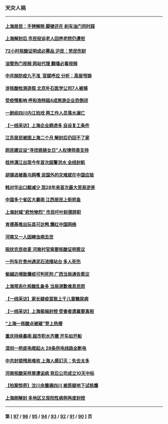 ### 天灾人祸
---
#### [上海居民：手铐解除 脚镣还在 刹车油门同时踩](../../pages/ncid280/n13754064.md?06072045) 
#### [上海解封后 市民投诉老人回养老院仍遭拒](../../pages/ncid280/n13754119.md?06072045) 
#### [72小时核酸证明成必需品 沪民：劳民伤财](../../pages/ncid280/n13754017.md?06072045) 
#### [油管热门视频 网站代理 翻墙必看视频](http://209.222.30.114:81/youtube.html?06072045)
#### [中共抛防疫九不准  官媒呼应 分析：高层甩锅](../../pages/ncid280/n13753766.md?06072045) 
#### [涉核酸检测造假 北京朴石医学公司7人被捕](../../pages/ncid280/n13753435.md?06072045) 
#### [受疫情影响 呼和浩特超4成旅游企业恐倒闭](../../pages/ncid280/n13753289.md?06072045) 
#### [一剧组四川内江拍戏 两工作人员落水溺亡](../../pages/ncid280/n13753122.md?06072045) 
#### [【一线采访】上海企业顾虑多 自设复工条件](../../pages/ncid280/n13753011.md?06072045) 
#### [江苏居民被困上海二个月 解封后仍回不了家](../../pages/ncid280/n13752783.md?06072045) 
#### [网民建议设“寻找铁链女日”人权律师表支持](../../pages/ncid280/n13752726.md?06072045) 
#### [桂林漓江出现今年首次超警洪水 全线封航](../../pages/ncid280/n13752742.md?06072045) 
#### [胡锡进被轰乌鸦嘴 说国外的灾难就在中国应验](../../pages/ncid280/n13752616.md?06072045) 
#### [韩对华出口额减少 现28年来首次最大贸易逆差](../../pages/ncid280/n13752569.md?06072045) 
#### [中国多个省区大暴雨 江西居民上街抓鱼](../../pages/ncid280/n13752238.md?06072045) 
#### [上海封城“悲怆惨烈” 市民吁叶财德辞职](../../pages/ncid280/n13752264.md?06072045) 
#### [肯德基推出玩具可达鸭 爆红中国网络](../../pages/ncid280/n13752318.md?06072045) 
#### [河南又一人因蜱虫病去世](../../pages/ncid280/n13752215.md?06072045) 
#### [阻扰农民收麦 河南村官索要核酸证明惹议](../../pages/ncid280/n13752209.md?06072045) 
#### [一列车在贵州遇泥石流撞站台 多人死伤](../../pages/ncid280/n13752144.md?06072045) 
#### [偷越边境致爆疫可判死刑 广西当局通告惹议](../../pages/ncid280/n13752058.md?06072045) 
#### [上海常态化核酸乱象多 当局道歉难息民怨](../../pages/ncid280/n13751842.md?06072045) 
#### [【一线采访】家长疑疫苗致上千儿童糖尿病](../../pages/ncid280/n13751786.md?06072045) 
#### [【一线采访】上海极端封控 受害者遗属要真相](../../pages/ncid280/n13751150.md?06072045) 
#### [“上海一核酸点被砸”登上热搜](../../pages/ncid280/n13751565.md?06072045) 
#### [重庆持续暴雨 超市积水齐腰 开车如开船](../../pages/ncid280/n13751506.md?06072045) 
#### [深圳一桥底电缆起火 28条供电线路全断电](../../pages/ncid280/n13751439.md?06072045) 
#### [中共封锁残局难收 上海人感幻灭：失去太多](../../pages/ncid280/n13751162.md?06072045) 
#### [河南核酸采样屋遭诟病 背后公司成立10天中标](../../pages/ncid280/n13751197.md?06072045) 
#### [【拍案惊奇】汶川余震袭四川 被质疑地下试核爆](../../pages/ncid280/n13751002.md?06072045) 
#### [上海刚解封 多地区又现阳性病例再度封控](../../pages/ncid280/n13751075.md?06072045) 

---
#### 第 [ [97](./97.md?06072045) / [96](./96.md?06072045) / [95](./95.md?06072045) / [94](./94.md?06072045) / [93](./93.md?06072045) / [92](./92.md?06072045) / [91](./91.md?06072045) / [90](./90.md?06072045) ] 页
